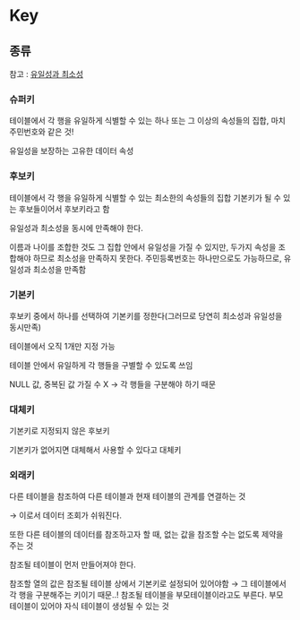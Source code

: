 # Key

## 종류
참고 : [유일성과 최소성](UniqueAndMinimality.md)

### 슈퍼키
테이블에서 각 행을 유일하게 식별할 수 있는 하나 또는 그 이상의 속성들의 집합, 마치 주민번호와 같은 것!

유일성을 보장하는 고유한 데이터 속성

### 후보키
테이블에서 각 행을 유일하게 식별할 수 있는 최소한의 속성들의 집합 기본키가 될 수 있는 후보들이어서 후보키라고 함

유일성과 최소성을 동시에 만족해야 한다.

이름과 나이를 조합한 것도 그 집합 안에서 유일성을 가질 수 있지만, 두가지 속성을 조합해야 하므로 최소성을 만족하지 못한다. 주민등록번호는 하나만으로도 가능하므로, 유일성과 최소성을 만족함

### 기본키
후보키 중에서 하나를 선택하여 기본키를 정한다(그러므로 당연히 최소성과 유일성을 동시만족)

테이블에서 오직 1개만 지정 가능

테이블 안에서 유일하게 각 행들을 구별할 수 있도록 쓰임

NULL 값, 중복된 값 가질 수 X → 각 행들을 구분해야 하기 때문

### 대체키
기본키로 지정되지 않은 후보키

기본키가 없어지면 대체해서 사용할 수 있다고 대체키

### 외래키
다른 테이블을 참조하여 다른 테이블과 현재 테이블의 관계를 연결하는 것

→ 이로서 데이터 조회가 쉬워진다.

또한 다른 테이블의 데이터를 참조하고자 할 때, 없는 값을 참조할 수는 없도록 제약을 주는 것

참조될 테이블이 먼저 만들어져야 한다.

참조할 열의 값은 참조될 테이블 상에서 기본키로 설정되어 있어야함 → 그 테이블에서 각 행을 구분해주는 키이기 때문..! 참조될 테이블을 부모테이블이라고도 부른다. 부모 테이블이 있어야 자식 테이블이 생성될 수 있는 것
